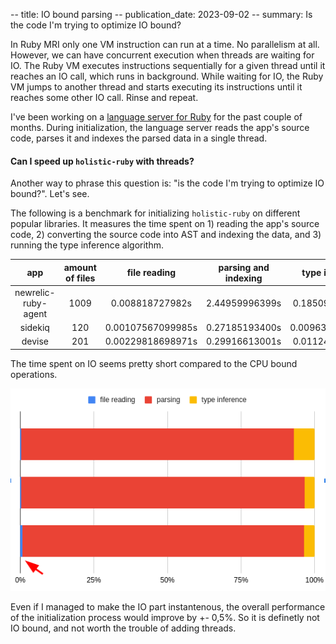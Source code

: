-- title: IO bound parsing
-- publication_date: 2023-09-02
-- summary: Is the code I'm trying to optimize IO bound?

In Ruby MRI only one VM instruction can run at a time. No parallelism at all. However, we can have concurrent execution when threads are waiting for IO.
The Ruby VM executes instructions sequentially for a given thread until it reaches an IO call, which runs in background.
While waiting for IO, the Ruby VM jumps to another thread and starts executing its instructions until it
reaches some other IO call. Rinse and repeat.

I've been working on a [language server for Ruby](https://github.com/luizpvas/holistic-ruby/) for the past couple of months. During initialization,
the language server reads the app's source code, parses it and indexes the parsed data in a single thread.

#### Can I speed up `holistic-ruby` with threads?

Another way to phrase this question is: "is the code I'm trying to optimize IO bound?". Let's see.

The following is a benchmark for initializing `holistic-ruby` on different popular libraries. It measures the time spent on 1) reading the app's source code, 2) converting the source code into AST and indexing the data, and 3) running the type inference algorithm.

app | amount of files | file reading | parsing and indexing | type inference
:---:|:---:|:---:|:---:|:---:
newrelic-ruby-agent | 1009 | 0.008818727982s | 2.44959996399s | 0.185098429999s
sidekiq | 120 | 0.00107567099985s | 0.27185193400s | 0.0096343349996s
devise | 201 | 0.00229818698971s | 0.29916613001s | 0.011243356999s

The time spent on IO seems pretty short compared to the CPU bound operations.

![benchmark chart result in percentage](/images/06_io_bound_benchmark.png)

Even if I managed to make the IO part instantenous, the overall performance of the initialization process would improve by +- 0,5%. So it is definetly not IO bound, and not worth the trouble of adding threads.
